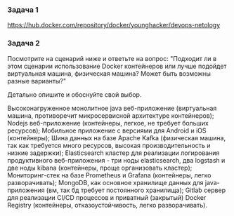 ### Задача 1

https://hub.docker.com/repository/docker/younghacker/devops-netology

### Задача 2

Посмотрите на сценарий ниже и ответьте на вопрос: "Подходит ли в этом сценарии использование Docker контейнеров или лучше подойдет виртуальная машина, физическая машина? Может быть возможны разные варианты?"

Детально опишите и обоснуйте свой выбор.

Высоконагруженное монолитное java веб-приложение (виртуальная машина, противоречит микросервисной архитектуре контейнеров);
Nodejs веб-приложение (контейнеры, легкое, не требует больших ресурсов);
Мобильное приложение c версиями для Android и iOS (контейнеры);
Шина данных на базе Apache Kafka (физическая машина, так как требуется много ресурсов, высокая производительность и низкие задержки);
Elasticsearch кластер для реализации логирования продуктивного веб-приложения - три ноды elasticsearch, два logstash и две ноды kibana (контейнеры, проще организовать кластер);
Мониторинг-стек на базе Prometheus и Grafana (контейнеры, легко разворачивать);
MongoDB, как основное хранилище данных для java-приложения (вм, так бд требует постоянного хранилища);
Gitlab сервер для реализации CI/CD процессов и приватный (закрытый) Docker Registry (контейнеры, отказоустойчивость, легко разворачивать).
